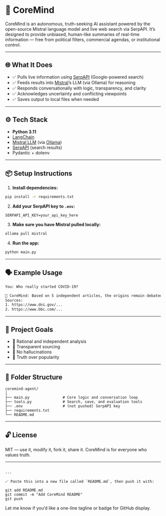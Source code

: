 # 🧠 CoreMind

CoreMind is an autonomous, truth-seeking AI assistant powered by the open-source Mistral language model and live web search via SerpAPI. It’s designed to provide unbiased, human-like summaries of real-time information — free from political filters, commercial agendas, or institutional control.

---

## 🌐 What It Does

- ✅ Pulls live information using [SerpAPI](https://serpapi.com) (Google-powered search)
- ✅ Feeds results into [Mistral](https://mistral.ai)’s LLM (via Ollama) for reasoning
- ✅ Responds conversationally with logic, transparency, and clarity
- ✅ Acknowledges uncertainty and conflicting viewpoints
- ✅ Saves output to local files when needed

---

## ⚙️ Tech Stack

- **Python 3.11**
- [LangChain](https://python.langchain.com/)
- [Mistral LLM](https://ollama.com/library/mistral) (via [Ollama](https://ollama.com))
- [SerpAPI](https://serpapi.com) (search results)
- Pydantic + dotenv

---

## 📦 Setup Instructions

1. **Install dependencies:**

```bash
pip install -r requirements.txt
````

2. **Add your SerpAPI key to `.env`:**

```env
SERPAPI_API_KEY=your_api_key_here
```

3. **Make sure you have Mistral pulled locally:**

```bash
ollama pull mistral
```

4. **Run the app:**

```bash
python main.py
```

---

## 🗣 Example Usage

```txt
You: Who really started COVID-19?

🧠 CoreMind: Based on 5 independent articles, the origins remain debated...
Sources:
1. https://www.dni.gov/...
2. https://www.bbc.com/...
```

---

## 🔐 Project Goals

* 🧠 Rational and independent analysis
* 🔎 Transparent sourcing
* 🚫 No hallucinations
* 🧭 Truth over popularity

---

## 📁 Folder Structure

```
coremind-agent/
│
├── main.py               # Core logic and conversation loop
├── tools.py              # Search, save, and evaluation tools
├── .env                  # (not pushed) SerpAPI key
├── requirements.txt
└── README.md
```

---

## 🔓 License

MIT — use it, modify it, fork it, share it. CoreMind is for everyone who values truth.

---

````

---

✅ Paste this into a new file called `README.md`, then push it with:

git add README.md
git commit -m "Add CoreMind README"
git push
````

Let me know if you’d like a one-line tagline or badge for GitHub display.
